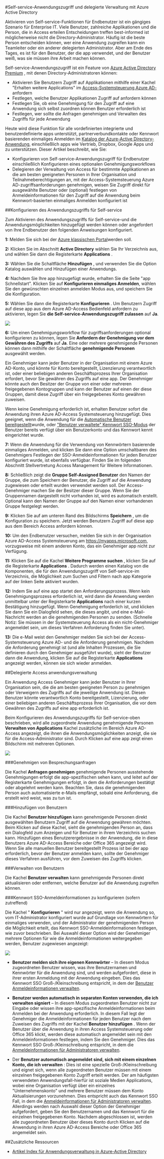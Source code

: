 <properties
    pageTitle="Self-service-Anwendungszugriff und delegierte Verwaltung mit Azure Active Directory | Microsoft Azure"
    description="Dieser Artikel beschreibt, wie Sie Zugriff auf die Self-service-Anwendung und delegierte Verwaltung mit Azure Active Directory aktivieren."
    services="active-directory"
    documentationCenter=""
    authors="asmalser-msft"
    manager="femila"
    editor=""/>

<tags
    ms.service="active-directory"
    ms.workload="identity"
    ms.tgt_pltfrm="na"
    ms.devlang="na"
    ms.topic="article"
    ms.date="02/09/2016"
    ms.author="asmalser"/>

#<a name="self-service-application-access-and-delegated-management-with-azure-active-directory"></a>Self-service-Anwendungszugriff und delegierte Verwaltung mit Azure Active Directory

Aktivieren von Self-service-Funktionen für Endbenutzer ist ein gängiges Szenario für Enterprise IT. Viele Benutzer, zahlreiche Applikationen und die Person, die in Access erteilen Entscheidungen treffen best-informed ist möglicherweise nicht die Directory-Administrator. Häufig ist die beste Person entscheiden können, wer eine Anwendung zugreifen kann ein Teamleiter oder ein anderer delegierten Administrator. Aber am Ende des Tages, es ist für den Benutzer, der die app verwendet, und der Benutzer weiß, was sie müssen ihre Arbeit machen können.

Self-service-Anwendungszugriff ist ein Feature von [Azure Active Directory Premium](https://azure.microsoft.com/trial/get-started-active-directory/) , mit denen Directory-Administratoren können:

* Aktivieren Sie Benutzern Zugriff auf Applikationen mithilfe einer Kachel "Erhalten weitere Applications" im [Access-Systemsteuerung Azure AD-](active-directory-appssoaccess-whatis.md#deploying-azure-ad-integrated-applications-to-users) anfordern
* Festlegen, welche Benutzer Applikationen Zugriff auf anfordern können
* Festlegen Sie, ob eine Genehmigung für den Zugriff auf eine Anwendung sich selbst zuordnen können Benutzer erforderlich ist
* Festlegen, wer sollte die Anfragen genehmigen und Verwalten des Zugriffs für jede Anwendung

Heute wird diese Funktion für alle vordefinierten integrierte und benutzerdefinierte apps unterstützt, partnerverbundkontakte oder Kennwort basierenden einmaliges Anmelden im [Katalog der Azure-Active Directory-Anwendung](https://azure.microsoft.com/marketplace/active-directory/all/), einschließlich apps wie Vertrieb, Dropbox, Google Apps und zu unterstützen.
Dieser Artikel beschreibt, wie Sie:

* Konfigurieren von Self-service-Anwendungszugriff für Endbenutzer einschließlich Konfigurieren eines optionalen Genehmigungsworkflows 
* Delegieren der Verwaltung von Access für bestimmte Applikationen an die am besten geeigneten Personen in Ihrer Organisation und Teilnahmeberechtigungen an, mit der Access-Systemsteuerung Azure AD-zugriffsanforderungen genehmigen, weisen Sie Zugriff direkt für ausgewählte Benutzer oder (optional) festlegen von Anmeldeinformationen für den Zugriff auf die Anwendung beim Kennwort-basierten einmaliges Anmelden konfiguriert ist


##<a name="configuring-self-service-application-access"></a>Konfigurieren des Anwendungszugriffs für Self-service

Zum Aktivieren des Anwendungszugriffs für Self-service-und die Anwendungsmöglichkeiten hinzugefügt werden können oder angefordert von Ihre Endbenutzer den folgenden Anweisungen konfiguriert.

**1:** Melden Sie sich bei der [Azure klassischen Portal](https://manage.windowsazure.com/)werden soll.

**2:**  Klicken Sie im Abschnitt **Active Directory** wählen Sie Ihr Verzeichnis aus, und wählen Sie dann die Registerkarte **Applications** . 

**3:** Wählen Sie die Schaltfläche **Hinzufügen** , und verwenden Sie die Option Katalog auswählen und Hinzufügen einer Anwendungs.

**4:** Nachdem Sie Ihre app hinzugefügt wurde, erhalten Sie die Seite "app Schnellstart". Klicken Sie auf **Konfigurieren einmaliges Anmelden**, wählen Sie den gewünschten einzelnen anmelden Modus aus, und speichern Sie die Konfiguration. 

**5:** Wählen Sie dann die Registerkarte **Konfigurieren** . Um Benutzern Zugriff auf diese app aus dem Azure AD-Access Bedienfeld anfordern zu aktivieren, legen Sie **die Self-service-Anwendungszugriff zulassen** auf **Ja**.

![][1]

**6:** Um einen Genehmigungsworkflow für zugriffsanforderungen optional konfigurieren zu können, legen Sie **Anfordern der Genehmigung vor dem Gewähren des Zugriffs** auf **Ja**. Eine oder mehrere genehmigende Personen können dann mithilfe der Schaltfläche **genehmigende Personen** ausgewählt werden.

Ein Genehmiger kann jeder Benutzer in der Organisation mit einem Azure AD-Konto, und könnte für Konto bereitgestellt, Lizenzierung verantwortlich ist, oder einer beliebigen anderen Geschäftsprozess Ihrer Organisation erfordert, bevor Sie gewähren des Zugriffs auf eine app. Der Genehmiger könnte auch den Besitzer der Gruppe von einer oder mehreren freigegebenen Kontogruppen und kann der Benutzer auf einen der diese Gruppen, damit diese Zugriff über ein freigegebenes Konto gewähren zuweisen. 

Wenn keine Genehmigung erforderlich ist, erhalten Benutzer sofort die Anwendung ihren Azure AD-Access Systemsteuerung hinzugefügt. Dies geeignet, wenn die Anwendung für die [Automatische Benutzer bereitgestellt](active-directory-saas-app-provisioning.md)wurde, oder ["Benutzer verwaltete" Kennwort SSO-Modus](active-directory-appssoaccess-whatis.md#password-based-single-sign-on) der Benutzer bereits verfügt über ein Benutzerkonto und das Kennwort kennt eingerichtet wurde.

**7:** Wenn die Anwendung für die Verwendung von Kennwörtern basierende einmaliges Anmelden, und klicken Sie dann eine Option umschaltbaren des Genehmigers Festlegen der SSO-Anmeldeinformationen für jeden Benutzer konfiguriert wurde, ist ebenfalls verfügbar. Finden Sie im folgenden Abschnitt Stellvertretung Access Management für Weitere Informationen.

**8:** Schließlich zeigt die **Gruppe Self-Assigned Benutzer** den Namen der Gruppe, die zum Speichern der Benutzer, die Zugriff auf die Anwendung zugewiesen oder erteilt wurden verwendet werden soll. Der Access-Genehmiger machen Sie der Besitzer dieser Gruppe. Wenn Sie der Gruppennamen dargestellt nicht vorhanden ist, wird es automatisch erstellt. Optional kann den Namen der Gruppe auf den Namen einer vorhandenen Gruppe festgelegt werden.

**9:** Klicken Sie auf am unteren Rand des Bildschirms **Speichern** , um die Konfiguration zu speichern. Jetzt werden Benutzern Zugriff auf diese app aus dem Bereich Access anfordern können.

**10:** Um den Endbenutzer versuchen, melden Sie sich in der Organisation Azure AD-Access Systemsteuerung am https://myapps.microsoft.com, vorzugsweise mit einem anderen Konto, das ein Genehmiger app nicht zur Verfügung. 

**11:** Klicken Sie auf die Kachel **Weitere Programme suchen** , klicken Sie auf die Registerkarte **Applications** . Dadurch werden einen Katalog von die Komponenten, die für den Anwendungszugriff von Self-service-im Verzeichnis, die Möglichkeit zum Suchen und Filtern nach app Kategorie auf der linken Seite aktiviert wurden. 

**12:** Indem Sie auf eine app startet den Anforderungsprozess. Wenn kein Genehmigungsprozess erforderlich ist, wird dann die Anwendung werden unmittelbar unter der Registerkarte **Applications** nach einer kurzen Bestätigung hinzugefügt. Wenn Genehmigung erforderlich ist, und klicken Sie dann Sie ein Dialogfeld sehen, die dieses angibt, und eine e-Mail-Nachricht werden an die genehmigenden Personen zu senden. (Schnelle Notiz: Sie müssen in der Systemsteuerung Access als ein nicht-Genehmiger angemeldet sein, um dieses Verfahren Anforderung finden Sie unter).

**13:** Die e-Mail weist den Genehmiger melden Sie sich bei der Access-Systemsteuerung Azure AD- und die Anforderung genehmigen. Nachdem die Anforderung genehmigt ist (und alle Inhalten Prozessen, die Sie definieren durch den Genehmiger ausgeführt wurde), sieht der Benutzer dann die Anwendung, klicken Sie auf die Registerkarte **Applications** angezeigt werden, können sie sich wieder anmelden.

##<a name="delegated-application-access-management"></a>Delegierte Access anwendungsverwaltung

Ein Anwendung Access Genehmiger kann jeder Benutzer in Ihrer Organisation sein, die die am besten geeigneten Person zu genehmigen oder Verweigern des Zugriffs auf die jeweilige Anwendung ist. Diesen Benutzer könnte verantwortlich Konto bereitgestellt, Lizenzierung, oder einer beliebigen anderen Geschäftsprozess Ihrer Organisation, die vor dem Gewähren des Zugriffs auf eine app erforderlich ist.
 
Beim Konfigurieren des Anwendungszugriffs für Self-service-oben beschrieben, wird alle zugeordnete Anwendung genehmigende Personen **Verwalten von Applications** Kachel zusätzliche im Bereich Azure AD-Access angezeigt, die ihnen die Anwendungsmöglichkeiten anzeigt, die sie für die Access-Administrator sind. Durch Klicken auf eine app zeigt einen Bildschirm mit mehreren Optionen.

![][2]

###<a name="approve-requests"></a>Genehmigen von Besprechungsanfragen

Die Kachel **Anfragen genehmigen** genehmigende Personen ausstehende Genehmigungen erfolgt die app-spezifischen sehen kann, und leitet auf der Registerkarte Genehmigungen erfolgt, in dem die Anforderungen bestätigt oder abgelehnt werden kann. Beachten Sie, dass die genehmigenden Person auch automatisierte e-Mails empfängt, sobald eine Anforderung, die erstellt wird weist, was zu tun ist.

###<a name="add-users"></a>Hinzufügen von Benutzern

Die Kachel **Benutzer hinzufügen** kann genehmigende Personen direkt ausgewählten Benutzern Zugriff auf die Anwendung gewähren möchten. Beim Klicken auf diese Kachel, sieht die genehmigenden Person an, dass ein Dialogfeld zum Anzeigen und für Benutzer in ihrem Verzeichnis suchen kann. Hinzufügen eines Benutzerergebnisse in der Anwendung, die in diese Benutzers Azure AD-Access Bereiche oder Office 365 angezeigt wird. Wenn Sie alle manuellen Benutzer bereitgestellt Prozess ist bei der app erforderlich, bevor der Benutzer anmelden kann, sollte der Genehmiger dieses Verfahren ausführen, vor dem Zuweisen des Zugriffs klicken.  

###<a name="manage-users"></a>Verwalten von Benutzern

Die Kachel **Benutzer verwalten** kann genehmigende Personen direkt aktualisieren oder entfernen, welche Benutzer auf die Anwendung zugreifen können. 

###<a name="configure-password-sso-credentials-if-applicable"></a>Kennwort SSO-Anmeldeinformationen zu konfigurieren (sofern zutreffend)

Die Kachel " **Konfigurieren** " wird nur angezeigt, wenn die Anwendung so, vom IT-Administrator konfiguriert wurde auf Grundlage von Kennwörtern für einmaliges verwenden, und der Administrator der genehmigenden Person die Möglichkeit erteilt, das Kennwort SSO-Anmeldeinformationen festlegen, wie zuvor beschrieben. Bei Auswahl dieser Option wird der Genehmiger mehrere Optionen für wie die Anmeldeinformationen weitergegeben werden, Benutzer zugewiesen angezeigt:

![][3]

* **Benutzer melden sich ihre eigenen Kennwörter** – In diesem Modus zugeordneten Benutzer wissen, was ihre Benutzernamen und Kennwörter für die Anwendung sind, und werden aufgefordert, diese in ihrer ersten Anmeldung mit der Anwendung eingeben. Dies das Kennwort SSO Groß-/Kleinschreibung entspricht, in dem der [Benutzer Anmeldeinformationen verwalten](active-directory-appssoaccess-whatis.md#password-based-single-sign-on).

* **Benutzer werden automatisch in separaten Konten verwenden, die ich verwalten signiert** – In diesem Modus zugeordneten Benutzer nicht zur Eingabe oder wissen ihre app-spezifische Anmeldeinformationen beim Anmelden bei der Anwendung erforderlich. In diesem Fall legt der Genehmiger die Anmeldeinformationen für jeden Benutzer nach dem Zuweisen des Zugriffs mit der Kachel **Benutzer hinzufügen** . Wenn der Benutzer über die Anwendung in ihren Access Systemsteuerung oder Office 365 klickt, werden diese automatisch angemeldet sein mit den Anmeldeinformationen festlegen, indem Sie den Genehmiger. Dies das Kennwort SSO Groß-/Kleinschreibung entspricht, in dem die [Anmeldeinformationen für Administratoren verwalten](active-directory-appssoaccess-whatis.md#password-based-single-sign-on).

* Der **Benutzer automatisch angemeldet sind, sich mit einem einzelnen Konto, die ich verwalten** : Dies ist eine spezielle Groß-/Kleinschreibung und eignet sich, wenn alle zugeordneten Benutzer müssen mit einem einzelnen freigegebenen Konto Zugriff erteilt werden. Der am häufigsten verwendeten Anwendungsfall-hierfür ist soziale Medien Applications, wobei eine Organisation verfügt über ein einzelnes "Unternehmenskonto" und mehrere Benutzer müssen dem Konto Aktualisierungen vorzunehmen. Dies entspricht auch das Kennwort SSO Fall, in dem die [Anmeldeinformationen für Administratoren verwalten](active-directory-appssoaccess-whatis.md#password-based-single-sign-on). Allerdings werden nach Auswahl dieser Option der Genehmiger aufgefordert, geben Sie den Benutzernamen und das Kennwort für die einzelnen freigegebenen Konto. Nachdem abgeschlossen ist, werden alle zugeordneten Benutzer über dieses Konto durch Klicken auf die Anwendung in ihren Azure AD-Access Bereiche oder Office 365 angemeldet sein.

##<a name="additional-resources"></a>Zusätzliche Ressourcen
- [Artikel Index für Anwendungsverwaltung in Azure-Active Directory](active-directory-apps-index.md)

<!--Image references-->
[1]: ./media/active-directory-self-service-application-access/ssaa_admin.PNG
[2]: ./media/active-directory-self-service-application-access/ssaa_ap_manage_app.PNG
[3]: ./media/active-directory-self-service-application-access/ssaa_ap_manage_app_config.PNG
